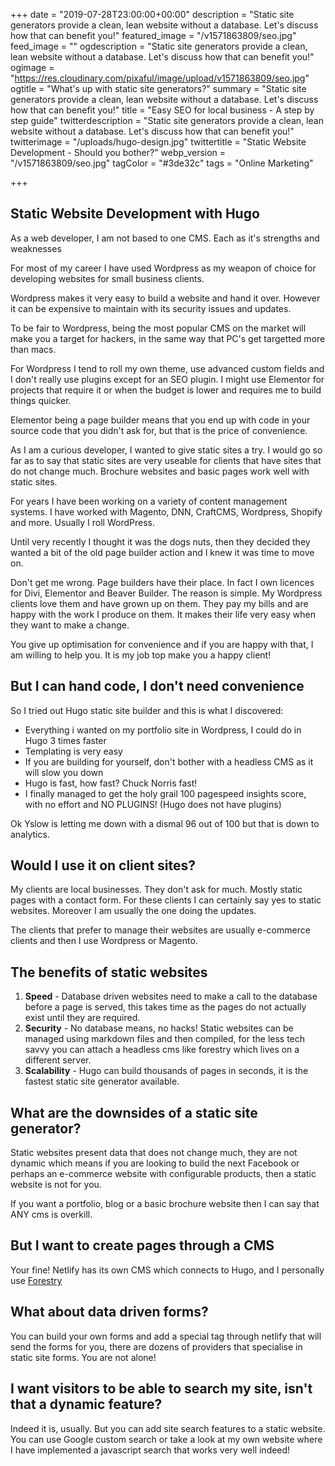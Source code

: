 +++
date = "2019-07-28T23:00:00+00:00"
description = "Static site generators provide a clean, lean website without a database. Let's discuss how that can benefit you!"
featured_image = "/v1571863809/seo.jpg"
feed_image = ""
ogdescription = "Static site generators provide a clean, lean website without a database. Let's discuss how that can benefit you!"
ogimage = "https://res.cloudinary.com/pixaful/image/upload/v1571863809/seo.jpg"
ogtitle = "What's up with static site generators?"
summary = "Static site generators provide a clean, lean website without a database. Let's discuss how that can benefit you!"
title = "Easy SEO for local business - A step by step guide"
twitterdescription = "Static site generators provide a clean, lean website without a database. Let's discuss how that can benefit you!"
twitterimage = "/uploads/hugo-design.jpg"
twittertitle = "Static Website Development - Should you bother?"
webp_version = "/v1571863809/seo.jpg"
tagColor = "#3de32c"
tags = "Online Marketing"

+++

## Static Website Development with Hugo

As a web developer, I am not based to one CMS. Each as it's strengths and weaknesses

For most of my career I have used Wordpress as my weapon of choice for developing websites for small business clients. 

Wordpress makes it very easy to build a website and hand it over. However it can be expensive to maintain with its security issues and updates. 

To be fair to Wordpress, being the most popular CMS on the market will make you a target for hackers, in the same way that PC's get targetted more than macs.

For Wordpress I tend to roll my own theme, use advanced custom fields and I don't really use plugins except for an SEO plugin. I might use Elementor for projects that require it or when the budget is lower and requires me to build things quicker.

Elementor being a page builder means that you end up with code in your source code that you didn't ask for, but that is the price of convenience.

As I am a curious developer, I wanted to give static sites a try. I would go so far as to say that static sites are very useable for clients that have sites that do not change much. Brochure websites and basic pages work well with static sites. 


For years I have been working on a variety of content management systems. I have worked with Magento, DNN, CraftCMS, Wordpress, Shopify and more. Usually I roll WordPress.

Until very recently I thought it was the dogs nuts, then they decided they wanted a bit of the old page builder action and I knew it was time to move on.

Don't get me wrong. Page builders have their place. In fact I own licences for Divi, Elementor and Beaver Builder. The reason is simple. My Wordpress clients love them and have grown up on them. They pay my bills and are happy with the work I produce on them. It makes their life very easy when they want to make a change. 

You give up optimisation for convenience and if you are happy with that, I am willing to help you. It is my job top make you a happy client!

## But I can hand code, I don't need convenience

So I tried out Hugo static site builder and this is what I discovered:

<ul>
<li>Everything i wanted on my portfolio site in Wordpress, I could do in Hugo 3 times faster</li>
<li>Templating is very easy</li>
<li>If you are building for yourself, don't bother with a headless CMS as it will slow you down</li>
<li>Hugo is fast, how fast? Chuck Norris fast!</li>
<li>I finally managed to get the holy grail 100 pagespeed insights score, with no effort and NO PLUGINS! (Hugo does not have plugins)</li>
</ul>

Ok Yslow is letting me down with a dismal 96 out of 100 but that is down to analytics.

## Would I use it on client sites?

My clients are local businesses. They don't ask for much. Mostly static pages with a contact form. For these clients I can certainly say yes to static websites. Moreover I am usually the one doing the updates.

The clients that prefer to manage their websites are usually e-commerce clients and then I use Wordpress or Magento.

## The benefits of static websites

1. **Speed** - Database driven websites need to make a call to the database before a page is served, this takes time as the pages do not actually exist until they are required.
2. **Security** - No database means, no hacks! Static websites can be managed using markdown files and then compiled, for the less tech savvy you can attach a headless cms like forestry which lives on a different server.
3. **Scalability** -  Hugo can build thousands of pages in seconds, it is the fastest static site generator available.

## What are the downsides of a static site generator?

Static websites present data that does not change much, they are not dynamic which means if you are looking to build the next Facebook or perhaps an e-commerce website with configurable products, then a static website is not for you.

If you want a portfolio, blog or a basic brochure website then I can say that ANY cms is overkill.

## But I want to create pages through a CMS

Your fine! Netlify has its own CMS which connects to Hugo, and I personally use [Forestry](https://forestry.io)

## What about data driven forms?

You can build your own forms and add a special tag through netlify that will send the forms for you, there are dozens of providers that specialise in static site forms. You are not alone!

## I want visitors to be able to search my site, isn't that a dynamic feature?

Indeed it is, usually. But you can add site search features to  a static website. You can use Google custom search or take a look at my own website where I have implemented a javascript search that works very well indeed!



